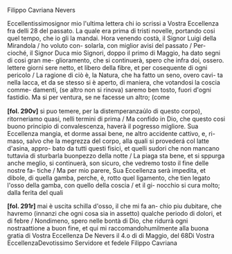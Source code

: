 Filippo Cavriana
Nevers


Eccellentissimosignor mio
l'ultima lettera chi io scrissi a Vostra Eccellenza fra delli 28 del passato. La quale era prima di tristi novelle, portando cosi quel tempo, che io gli la mandai. Hora venendo costà, il Signor Luigi della Mirandola / ho voluto con-
solarla, con miglior avisi del passato / Per-
cioché, il Signor Duca mio Signori, doppo il primo di Maggio, ha dato segni di cosi gran me-
glioramento, che si continuerà, spero che infra doi, ossero. lettere giorni sere netto, et libero della fibre, et per cosequente di ogni pericolo / La ragione di ciò è, la Natura, che ha fatto un seno, overo cavi-
ta nella lacca, et da se stesso si è aperto, di maniera, che votandosi la coscia comme-
damenti, (se altro non si rinova) saremo ben tosto, fuori d'ogni fastidio. Ma si per ventura, se ne facesse un altro; (come

**[fol. 290v]**
si puo temere, per la distemperanzau̍lo di questo corpo), ritorneriamo quasi, nelli termini di prima / Ma confido in Dio, che questo cosi buono principio di convalescenza, haverà il pogresso migliore. Sua Eccellenza mangia, et dorme assai bene, ne altro accidente cattivo, e, ri-
maso, salvo che la megrezza del corpo, alla quali si provederá col latte d'asina, appro-
bato da tutti questi fisici, et quelli sudori che non mancano tuttavia di sturbarla buonpezzo della notte / La piaga sta bene, et si sppurga anche meglio, si continuerà, son sicuro, che vedremo tosto il fine delle nostre fa-
tiche / Ma per mio parere, Sua Eccellenza serà impedita, et dibole, di quella gamba, perche, è, rotto quel ligamento, che tien legato l'osso della gamba, con quello della coscia / et il gi-
nocchio si cura molto; dalla ferita del quali

**[fol. 291r]**
mai è uscita schilla d'osso, il che mi fa an-
chio piu dubitare, che havremo (innanzi che ogni cosa sia in assetto) qualche periodo di dolori, et di febre / Nondimeno, spero nelle bontà di Dio, che ridurrà ogni nostraattione a buon fine, et qui mi raccomandohumilmente alla buona gratia di Vostra Eccellenza
De Nevers il 4.o di di Maggio, del 68Di Vostra EccellenzaDevotissimo Servidore et fedele Filippo Cavriana
